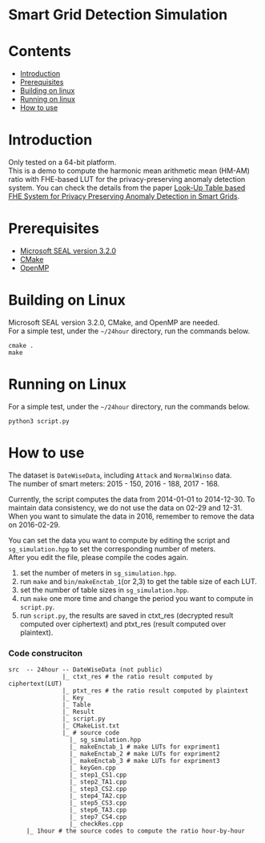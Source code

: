 # Smart Grid Detection Simulation

# Contents
- [Introduction](#introduction)
- [Prerequisites](#prerequisites)
- [Building on linux](#building-on-linux)
- [Running on linux](#running-on-linux)
- [How to use](#how-to-use)

# Introduction
Only tested on a 64-bit platform.<br>
This is a demo to compute the harmonic mean arithmetic mean (HM-AM) ratio with FHE-based LUT for the privacy-preserving anomaly detection system.
You can check the details from the paper [Look-Up Table based FHE System for Privacy Preserving Anomaly Detection in Smart Grids](https://ieeexplore.ieee.org/document/9821108).<br>

# Prerequisites
- [Microsoft SEAL version 3.2.0](https://github.com/microsoft/SEAL)
- [CMake](https://cmake.org/)
- [OpenMP](https://www.openmp.org/)

# Building on Linux
Microsoft SEAL version 3.2.0, CMake, and OpenMP are needed.<br>
For a simple test, under the `~/24hour` directory, run the commands below.
```
cmake .
make
```

# Running on Linux
For a simple test, under the `~/24hour` directory, run the commands below.
```
python3 script.py
```

# How to use
The dataset is `DateWiseData`, including `Attack` and `NormalWinso` data. <br>
The number of smart meters: 2015 - 150, 2016 - 188, 2017 - 168. <br>

Currently, the script computes the data from 2014-01-01 to 2014-12-30. To maintain data consistency, we do not use the data on 02-29 and 12-31. When you want to simulate the data in 2016, remember to remove the data on 2016-02-29.<br>

You can set the data you want to compute by editing the script and `sg_simulation.hpp` to set the corresponding number of meters.<br>
After you edit the file, please compile the codes again.<br>

1. set the number of meters in `sg_simulation.hpp`.
2. run `make` and `bin/makeEnctab_1`(or 2,3) to get the table size of each LUT.
3. set the number of table sizes in `sg_simulation.hpp`.
4. run `make` one more time and change the period you want to compute in `script.py`.
5. run `script.py`, the results are saved in ctxt_res (decrypted result computed over ciphertext) and ptxt_res (result computed over plaintext).

### Code construciton
```
src  -- 24hour -- DateWiseData (not public)
               |_ ctxt_res # the ratio result computed by ciphertext(LUT)
               |_ ptxt_res # the ratio result computed by plaintext
               |_ Key
               |_ Table
               |_ Result
               |_ script.py
               |_ CMakeList.txt
               |_ # source code
                 |_ sg_simulation.hpp
                 |_ makeEnctab_1 # make LUTs for expriment1
                 |_ makeEnctab_2 # make LUTs for expriment2
                 |_ makeEnctab_3 # make LUTs for expriment3
                 |_ keyGen.cpp
                 |_ step1_CS1.cpp
                 |_ step2_TA1.cpp
                 |_ step3_CS2.cpp
                 |_ step4_TA2.cpp
                 |_ step5_CS3.cpp
                 |_ step6_TA3.cpp
                 |_ step7_CS4.cpp
                 |_ checkRes.cpp
     |_ 1hour # the source codes to compute the ratio hour-by-hour
```
